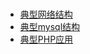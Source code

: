 # 

- [典型网络结构](https://viewer.diagrams.net/?highlight=0000ff&edit=_blank&layers=1&nav=1&title=%E7%BD%91%E7%BB%9C%E7%BB%93%E6%9E%84.drawio.svg#Uhttps%3A%2F%2Fraw.githubusercontent.com%2Fwclssdn%2Fdraw.io%2Fmain%2Fpepper%2F%25E7%25BD%2591%25E7%25BB%259C%25E7%25BB%2593%25E6%259E%2584.drawio.svg )
- [典型mysql结构](https://viewer.diagrams.net/?highlight=0000ff&edit=_blank&layers=1&nav=1&title=%E5%85%B8%E5%9E%8Bmysql.drawio.svg#Uhttps%3A%2F%2Fraw.githubusercontent.com%2Fwclssdn%2Fdraw.io%2Fmain%2Fpepper%2F%25E5%2585%25B8%25E5%259E%258Bmysql.drawio.svg)
- [典型PHP应用](https://viewer.diagrams.net/?highlight=0000ff&edit=_blank&layers=1&nav=1&title=%E5%85%B8%E5%9E%8BPHP%E5%BA%94%E7%94%A8.drawio.svg#Uhttps%3A%2F%2Fraw.githubusercontent.com%2Fwclssdn%2Fdraw.io%2Fmain%2Fpepper%2F%25E5%2585%25B8%25E5%259E%258BPHP%25E5%25BA%2594%25E7%2594%25A8.drawio.svg)
